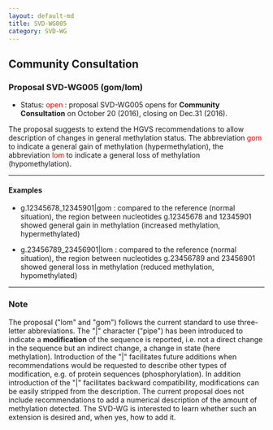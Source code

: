 ```yaml
---
layout: default-md
title: SVD-WG005
category: SVD-WG
---
```


## Community Consultation

### Proposal SVD-WG005 (gom/lom)

*	Status: <font color="red">open</font>
	:	proposal SVD-WG005 opens for **Community Consultation** on October 20 (2016), closing on Dec.31 (2016). 

The proposal suggests to extend the HGVS recommendations to allow description of changes in general methylation status. The abbreviation <font color="red">gom</font> to indicate a general gain of methylation (hypermethylation), the abbreviation <font color="red">lom</font> to indicate a general loss of methylation (hypomethylation). 

* * *

#### Examples

*	g.12345678\_12345901|gom
	:	compared to the reference (normal situation), the region between nucleotides g.12345678 and 12345901 showed general gain in methylation (increased methylation, hypermethylated)

*	g.23456789\_23456901|lom
	:	compared to the reference (normal situation), the region between nucleotides g.23456789 and 23456901 showed general loss in methylation (reduced methylation, hypomethylated)

* * *

### Note

The proposal ("lom" and "gom") follows the current standard to use three-letter abbreviations. The "\|" character ("pipe") has been introduced to indicate a **modification** of the sequence is reported, i.e. not a direct change in the sequence but an indirect change, a change in state (here methylation). Introduction of the "\|" facilitates future additions when recommendations would be requested to describe other types of modification, e.g. of protein sequences (phosphorylation). In addition introduction of the "\|" facilitates backward compatibility, modifications can be easily stripped from the description. The current proposal does not include recommendations to add a numerical description of the amount of methylation detected. The SVD-WG is interested to learn whether such an extension is desired and, when yes, how to add it. 
